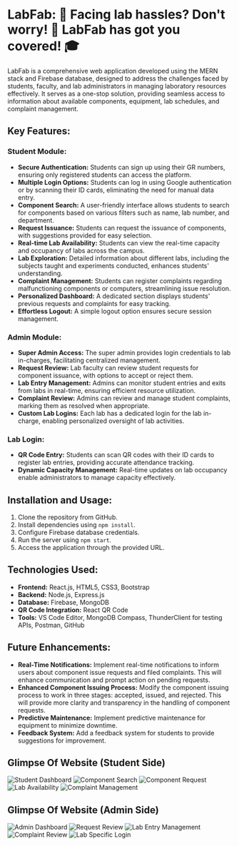 # LabFab: 🔧 Facing lab hassles? Don't worry! 🌟 LabFab has got you covered! 🎓

LabFab is a comprehensive web application developed using the MERN stack and Firebase database, designed to address the challenges faced by students, faculty, and lab administrators in managing laboratory resources effectively. It serves as a one-stop solution, providing seamless access to information about available components, equipment, lab schedules, and complaint management.

## Key Features:

### Student Module:
- **Secure Authentication:** Students can sign up using their GR numbers, ensuring only registered students can access the platform.
- **Multiple Login Options:** Students can log in using Google authentication or by scanning their ID cards, eliminating the need for manual data entry.
- **Component Search:** A user-friendly interface allows students to search for components based on various filters such as name, lab number, and department.
- **Request Issuance:** Students can request the issuance of components, with suggestions provided for easy selection.
- **Real-time Lab Availability:** Students can view the real-time capacity and occupancy of labs across the campus.
- **Lab Exploration:** Detailed information about different labs, including the subjects taught and experiments conducted, enhances students' understanding.
- **Complaint Management:** Students can register complaints regarding malfunctioning components or computers, streamlining issue resolution.
- **Personalized Dashboard:** A dedicated section displays students' previous requests and complaints for easy tracking.
- **Effortless Logout:** A simple logout option ensures secure session management.

### Admin Module:
- **Super Admin Access:** The super admin provides login credentials to lab in-charges, facilitating centralized management.
- **Request Review:** Lab faculty can review student requests for component issuance, with options to accept or reject them.
- **Lab Entry Management:** Admins can monitor student entries and exits from labs in real-time, ensuring efficient resource utilization.
- **Complaint Review:** Admins can review and manage student complaints, marking them as resolved when appropriate.
- **Custom Lab Logins:** Each lab has a dedicated login for the lab in-charge, enabling personalized oversight of lab activities.

### Lab Login:
- **QR Code Entry:** Students can scan QR codes with their ID cards to register lab entries, providing accurate attendance tracking.
- **Dynamic Capacity Management:** Real-time updates on lab occupancy enable administrators to manage capacity effectively.

## Installation and Usage:
1. Clone the repository from GitHub.
2. Install dependencies using `npm install`.
3. Configure Firebase database credentials.
4. Run the server using `npm start`.
5. Access the application through the provided URL.

## Technologies Used:
- **Frontend:** React.js, HTML5, CSS3, Bootstrap
- **Backend:** Node.js, Express.js
- **Database:** Firebase, MongoDB
- **QR Code Integration:** React QR Code
- **Tools:** VS Code Editor, MongoDB Compass, ThunderClient for testing APIs, Postman, GitHub

## Future Enhancements:
- **Real-Time Notifications:** Implement real-time notifications to inform users about component issue requests and filed complaints. This will enhance communication and prompt action on pending requests.
- **Enhanced Component Issuing Process:** Modify the component issuing process to work in three stages: accepted, issued, and rejected. This will provide more clarity and transparency in the handling of component requests.
- **Predictive Maintenance:** Implement predictive maintenance for equipment to minimize downtime.
- **Feedback System:** Add a feedback system for students to provide suggestions for improvement.

## Glimpse Of Website (Student Side)
![Student Dashboard](https://github.com/dpmehta/LabFab/assets/104881208/542f4eab-bb3a-42f0-94cc-32e49e8514e8)
![Component Search](https://github.com/dpmehta/LabFab/assets/104881208/28dd09a2-301e-4f72-b376-a6a1962e9298)
![Component Request](https://github.com/dpmehta/LabFab/assets/104881208/36e64b30-6466-4d42-9431-deb399f90fef)
![Lab Availability](https://github.com/dpmehta/LabFab/assets/104881208/be5183a1-d7f9-4740-88d8-22a079c139c3)
![Complaint Management](https://github.com/dpmehta/LabFab/assets/104881208/97890d20-f314-4fcc-a237-20be9648fa25)

## Glimpse Of Website (Admin Side)
![Admin Dashboard](https://github.com/dpmehta/LabFab/assets/104881208/d3560674-d313-4191-be5e-26d3e79d91ac)
![Request Review](https://github.com/dpmehta/LabFab/assets/104881208/eb8a49fc-f8c6-4952-ab0e-53d7d5de30ea)
![Lab Entry Management](https://github.com/dpmehta/LabFab/assets/104881208/31e97b15-7a6e-496c-a878-7112d1950094)
![Complaint Review](https://github.com/dpmehta/LabFab/assets/104881208/f2aa5988-def1-4334-8a25-d46f30a6a505)
![Lab Specific Login](https://github.com/dpmehta/LabFab/assets/104881208/7e3eec3a-7acd-4915-8df8-7035397bb69f)


